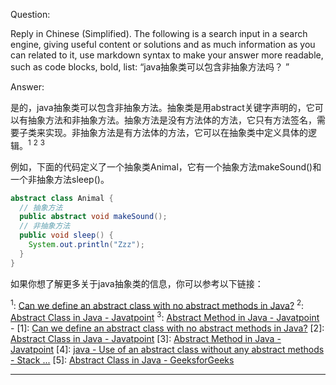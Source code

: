 Question:

Reply in Chinese (Simplified). The following is a search input in a search engine, giving useful content or solutions and as much information as you can related to it, use markdown syntax to make your answer more readable, such as code blocks, bold, list: 
“java抽象类可以包含非抽象方法吗？
”

Answer:

是的，java抽象类可以包含非抽象方法。抽象类是用abstract关键字声明的，它可以有抽象方法和非抽象方法。抽象方法是没有方法体的方法，它只有方法签名，需要子类来实现。非抽象方法是有方法体的方法，它可以在抽象类中定义具体的逻辑。<sup>1</sup> <sup>2</sup> <sup>3</sup>

例如，下面的代码定义了一个抽象类Animal，它有一个抽象方法makeSound()和一个非抽象方法sleep()。

```java
abstract class Animal {
  // 抽象方法
  public abstract void makeSound();
  // 非抽象方法
  public void sleep() {
    System.out.println("Zzz");
  }
}
```

如果你想了解更多关于java抽象类的信息，你可以参考以下链接：

<sup>1</sup>: [Can we define an abstract class with no abstract methods in Java?](https://www.tutorialspoint.com/can-we-define-an-abstract-class-with-no-abstract-methods-in-java)
<sup>2</sup>: [Abstract Class in Java - Javatpoint](https://www.javatpoint.com/abstract-class-in-java)
<sup>3</sup>: [Abstract Method in Java - Javatpoint](https://www.javatpoint.com/abstract-method-in-java)
\-
\[1]: [Can we define an abstract class with no abstract methods in Java?](https://www.tutorialspoint.com/can-we-define-an-abstract-class-with-no-abstract-methods-in-java)
\[2]: [Abstract Class in Java - Javatpoint](https://www.javatpoint.com/abstract-class-in-java)
\[3]: [Abstract Method in Java - Javatpoint](https://www.javatpoint.com/abstract-method-in-java)
\[4]: [java - Use of an abstract class without any abstract methods - Stack ...](https://stackoverflow.com/questions/18029919/use-of-an-abstract-class-without-any-abstract-methods)
\[5]: [Abstract Class in Java - GeeksforGeeks](https://www.geeksforgeeks.org/abstract-classes-in-java/)

<hr/>


